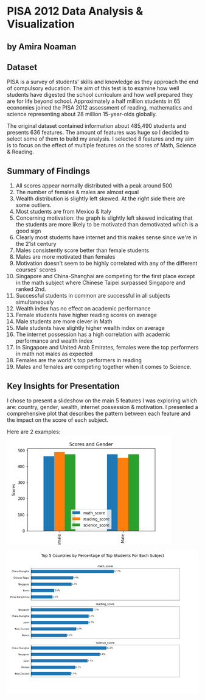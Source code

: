 # PISA 2012 Data Analysis & Visualization
## by Amira Noaman


## Dataset

PISA is a survey of students' skills and knowledge as they approach the end of compulsory education. The aim of this test is to examine how well students have digested the school curriculum and how well prepared they are for life beyond school. Approximately a half million students in 65 economies joined the PISA 2012 assessment of reading, mathematics and science representing about 28 million 15-year-olds globally.

The original dataset contained information about 485,490 students and presents 636 features. The amount of features was huge so I decided to select some of them to build my analysis. I selected 8 features and my aim is to focus on the effect of multiple features on the scores of Math, Science & Reading.


## Summary of Findings

1. All scores appear normally distributed with a peak around 500
1. The number of females & males are almost equal 
1. Wealth distribution is slightly left skewed. At the right side there are some outliers.
1. Most students are from Mexico & Italy
1. Concerning motivation: the graph is slightly left skewed indicating that the students are more likely to be motivated than demotivated which is a good sign
1. Clearly most students have internet and this makes sense since we're in the 21st century
1. Males consistently score better than female students
1. Males are more motivated than females
1. Motivation doesn't seem to be highly correlated with any of the different courses' scores
1. Singapore and China-Shanghai are competing for the first place except in the math subject where Chinese Taipei surpassed Singapore and ranked 2nd.
1. Successful students in common are successful in all subjects simultaneously
1. Wealth index has no effect on academic performance
1. Female students have higher reading scores on average
1. Male students are more clever in Math 
1. Male students have slightly higher wealth index on average
1. The internet possession has a high correlation with academic performance and wealth index
1. In Singapore and United Arab Emirates, females were the top performers in math not males as expected
1. Females are the world's top performers in reading
1. Males and females are competing together when it comes to Science.

## Key Insights for Presentation

I chose to present a slideshow on the main 5 features I was exploring which are: country, gender, wealth, internet possession & motivation.
I presented a comprehensive plot that describes the pattern between each feature and the impact on the score of each subject.

Here are 2 examples:
![Scores and Gender](scoresAndGender.png)

![Top Countries](topCountries.png)

